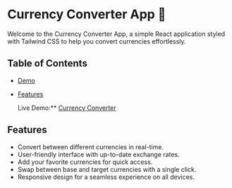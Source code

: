 # Currency Converter App 🤑

Welcome to the Currency Converter App, a simple React application styled with Tailwind CSS to help you convert currencies effortlessly.

## Table of Contents
- [Demo](#demo)
- [Features](#features)


  Live Demo:** [Currency Converter](https://your-demo-link-here.com)

## Features
- Convert between different currencies in real-time.
- User-friendly interface with up-to-date exchange rates.
- Add your favorite currencies for quick access.
- Swap between base and target currencies with a single click.
- Responsive design for a seamless experience on all devices.
